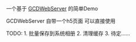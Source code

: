 
一个基于 [GCDWebServer](https://github.com/swisspol/GCDWebServer) 的简单Demo

GCDWebServer 自带一个h5页面   可以直接使用

TODO:
	1. 批量保存到系统相册
	2. 清理缓存
	3. 待定......